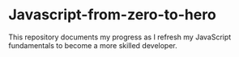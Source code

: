 # Javascript-from-zero-to-hero
This repository documents my progress as I refresh my JavaScript fundamentals to become a more skilled developer.
